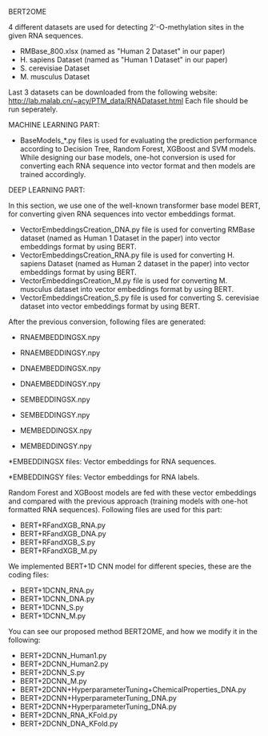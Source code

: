BERT2OME

4 different datasets are used for detecting 2'-O-methylation sites in the given RNA sequences.
- RMBase_800.xlsx (named as "Human 2 Dataset" in our paper) 
- H. sapiens Dataset (named as "Human 1 Dataset" in our paper)
- S. cerevisiae Dataset
- M. musculus Dataset

Last 3 datasets can be downloaded from the following website: http://lab.malab.cn/~acy/PTM_data/RNADataset.html
Each file should be run seperately. 

MACHINE LEARNING PART:
- BaseModels_*.py files is used for evaluating the prediction performance according to Decision Tree, Random Forest, XGBoost and SVM models.
While designing our base models, one-hot conversion is used for converting each RNA sequence into vector format and then models are trained accordingly. 

DEEP LEARNING PART: 

In this section, we use one of the well-known transformer base model BERT, for converting given RNA sequences into vector embeddings format.

- VectorEmbeddingsCreation_DNA.py file is used for converting RMBase dataset (named as Human 1 Dataset in the paper) into vector embeddings format by using BERT.
- VectorEmbeddingsCreation_RNA.py file is used for converting H. sapiens Dataset (named as Human 2 dataset in the paper) into vector embeddings format by using BERT.
- VectorEmbeddingsCreation_M.py file is used for converting M. musculus dataset into vector embeddings format by using BERT.
- VectorEmbeddingsCreation_S.py file is used for converting S. cerevisiae dataset into vector embeddings format by using BERT.

After the previous conversion, following files are generated:

- RNAEMBEDDINGSX.npy
- RNAEMBEDDINGSY.npy

- DNAEMBEDDINGSX.npy
- DNAEMBEDDINGSY.npy

- SEMBEDDINGSX.npy
- SEMBEDDINGSY.npy

- MEMBEDDINGSX.npy
- MEMBEDDINGSY.npy

*EMBEDDINGSX files: Vector embeddings for RNA sequences.

*EMBEDDINGSY files: Vector embeddings for RNA labels.

Random Forest and XGBoost models are fed with these vector embeddings and compared with the previous approach (training models with one-hot formatted RNA sequences). Following files are used for this part:

- BERT+RFandXGB_RNA.py
- BERT+RFandXGB_DNA.py
- BERT+RFandXGB_S.py
- BERT+RFandXGB_M.py

We implemented BERT+1D CNN model for different species, these are the coding files:

- BERT+1DCNN_RNA.py
- BERT+1DCNN_DNA.py
- BERT+1DCNN_S.py
- BERT+1DCNN_M.py

You can see our proposed method BERT2OME, and how we modify it in the following:

- BERT+2DCNN_Human1.py
- BERT+2DCNN_Human2.py
- BERT+2DCNN_S.py
- BERT+2DCNN_M.py
- BERT+2DCNN+HyperparameterTuning+ChemicalProperties_DNA.py
- BERT+2DCNN+HyperparameterTuning_DNA.py
- BERT+2DCNN+HyperparameterTuning_DNA.py
- BERT+2DCNN_RNA_KFold.py
- BERT+2DCNN_DNA_KFold.py
















